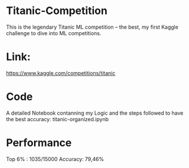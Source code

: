 # Titanic-Competition
This is the legendary Titanic ML competition – the best, my first Kaggle challenge to dive into ML competitions.

# Link: 
https://www.kaggle.com/competitions/titanic

# Code
A detailed Notebook contanning my Logic and the steps followed to have the best accuracy: 
titanic-organized.ipynb

# Performance
Top 6% : 1035/15000
Accuracy: 79,46%
